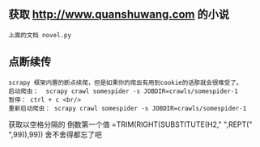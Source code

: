 

## 获取 http://www.quanshuwang.com 的小说

	上面的文档 novel.py
	
	
## 点断续传<br/>
	scrapy 框架内置的断点续爬，但是如果你的爬虫有用到cookie的话那就会很难受了。
	启动爬虫：  scrapy crawl somespider -s JOBDIR=crawls/somespider-1
	暂停： ctrl + c <br/>
	重新启动爬虫： scrapy crawl somespider -s JOBDIR=crawls/somespider-1


获取以空格分隔的 倒数第一个值
=TRIM(RIGHT(SUBSTITUTE(H2," ",REPT(" ",99)),99))
舍不舍得都忘了吧
